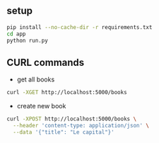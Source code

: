 ## setup
```bash
pip install --no-cache-dir -r requirements.txt
cd app
python run.py
```
## CURL commands
- get all books
```bash
curl -XGET http://localhost:5000/books
```

- create new book
```bash
curl -XPOST http://localhost:5000/books \
  --header 'content-type: application/json' \
  --data '{"title": "Le capital"}'
```

